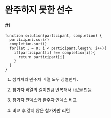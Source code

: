 # **완주하지 못한 선수**

### **\#1**

```
function solution(participant, completion) {
  participant.sort()
  completion.sort()
  for(let i = 0; i < participant.length; i++){
    if(participant[i] !== completion[i]){
      return participant[i]
    }
  }
}
```

1. 참가자와 완주자 배열 모두 정렬한다.

2. 참가자 배열의 길이만큼 반복해서 i 값을 만듬

3. 참가자 인덱스와 완주자 인덱스 비교

4. 비교 후 같지 않은 참가자만 리턴
